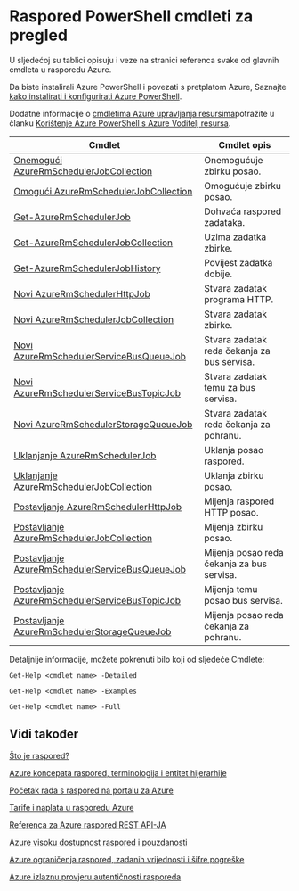 <properties
 pageTitle="Raspored PowerShell cmdleti za pregled"
 description="Raspored PowerShell cmdleti za pregled"
 services="scheduler"
 documentationCenter=".NET"
 authors="derek1ee"
 manager="kevinlam1"
 editor=""/>
<tags
 ms.service="scheduler"
 ms.workload="infrastructure-services"
 ms.tgt_pltfrm="na"
 ms.devlang="dotnet"
 ms.topic="article"
 ms.date="08/18/2016"
 ms.author="deli"/>

# <a name="scheduler-powershell-cmdlets-reference"></a>Raspored PowerShell cmdleti za pregled

U sljedećoj su tablici opisuju i veze na stranici referenca svake od glavnih cmdleta u rasporedu Azure.

Da biste instalirali Azure PowerShell i povezati s pretplatom Azure, Saznajte [kako instalirati i konfigurirati Azure PowerShell](../powershell-install-configure.md). 

Dodatne informacije o [cmdletima Azure upravljanja resursima](https://msdn.microsoft.com/library/mt125356\(v=azure.200\).aspx)potražite u članku [Korištenje Azure PowerShell s Azure Voditelj resursa](../powershell-azure-resource-manager.md).

|Cmdlet|Cmdlet opis|
|---|---|
[Onemogući AzureRmSchedulerJobCollection](https://msdn.microsoft.com/library/mt490133\(v=azure.200\).aspx) |Onemogućuje zbirku posao. 
[Omogući AzureRmSchedulerJobCollection](https://msdn.microsoft.com/library/mt490135\(v=azure.200\).aspx) |Omogućuje zbirku posao.
[Get-AzureRmSchedulerJob](https://msdn.microsoft.com/library/mt490125\(v=azure.200\).aspx) |Dohvaća raspored zadataka.
[Get-AzureRmSchedulerJobCollection](https://msdn.microsoft.com/library/mt490132\(v=azure.200\).aspx) |Uzima zadatka zbirke.
[Get-AzureRmSchedulerJobHistory](https://msdn.microsoft.com/library/mt490126\(v=azure.200\).aspx) |Povijest zadatka dobije.
[Novi AzureRmSchedulerHttpJob](https://msdn.microsoft.com/library/mt490136\(v=azure.200\).aspx) |Stvara zadatak programa HTTP.
[Novi AzureRmSchedulerJobCollection](https://msdn.microsoft.com/library/mt490141\(v=azure.200\).aspx) |Stvara zadatak zbirke.
[Novi AzureRmSchedulerServiceBusQueueJob](https://msdn.microsoft.com/library/mt490134\(v=azure.200\).aspx) |Stvara zadatak reda čekanja za bus servisa.
[Novi AzureRmSchedulerServiceBusTopicJob](https://msdn.microsoft.com/library/mt490142\(v=azure.200\).aspx) |Stvara zadatak temu za bus servisa.
[Novi AzureRmSchedulerStorageQueueJob](https://msdn.microsoft.com/library/mt490127\(v=azure.200\).aspx) |Stvara zadatak reda čekanja za pohranu. 
[Uklanjanje AzureRmSchedulerJob](https://msdn.microsoft.com/library/mt490140\(v=azure.200\).aspx) |Uklanja posao raspored.  
[Uklanjanje AzureRmSchedulerJobCollection](https://msdn.microsoft.com/library/mt490131\(v=azure.200\).aspx) |Uklanja zbirku posao. 
[Postavljanje AzureRmSchedulerHttpJob](https://msdn.microsoft.com/library/mt490130\(v=azure.200\).aspx) |Mijenja raspored HTTP posao.
[Postavljanje AzureRmSchedulerJobCollection](https://msdn.microsoft.com/library/mt490129\(v=azure.200\).aspx) |Mijenja zbirku posao. 
[Postavljanje AzureRmSchedulerServiceBusQueueJob](https://msdn.microsoft.com/library/mt490143\(v=azure.200\).aspx) |Mijenja posao reda čekanja za bus servisa.  
[Postavljanje AzureRmSchedulerServiceBusTopicJob](https://msdn.microsoft.com/library/mt490137\(v=azure.200\).aspx) |Mijenja temu posao bus servisa. 
[Postavljanje AzureRmSchedulerStorageQueueJob](https://msdn.microsoft.com/library/mt490128\(v=azure.200\).aspx) |Mijenja posao reda čekanja za pohranu.   

Detaljnije informacije, možete pokrenuti bilo koji od sljedeće Cmdlete: 

```
Get-Help <cmdlet name> -Detailed
```
```
Get-Help <cmdlet name> -Examples
```
```
Get-Help <cmdlet name> -Full
```

## <a name="see-also"></a>Vidi također


 [Što je raspored?](scheduler-intro.md)

 [Azure koncepata raspored, terminologija i entitet hijerarhije](scheduler-concepts-terms.md)

 [Početak rada s raspored na portalu za Azure](scheduler-get-started-portal.md)

 [Tarife i naplata u rasporedu Azure](scheduler-plans-billing.md)

 [Referenca za Azure raspored REST API-JA](https://msdn.microsoft.com/library/mt629143)

 [Azure visoku dostupnost raspored i pouzdanosti](scheduler-high-availability-reliability.md)

 [Azure ograničenja raspored, zadanih vrijednosti i šifre pogreške](scheduler-limits-defaults-errors.md)

 [Azure izlaznu provjeru autentičnosti rasporeda](scheduler-outbound-authentication.md)
